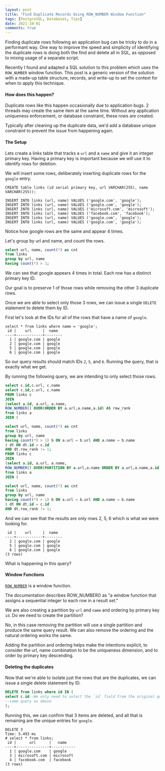 ```yaml
---
layout: post
title: "Find Duplicate Records Using ROW_NUMBER Window Function"
tags: [PostgreSQL, Databases, Tips]
date: 2021-10-01
comments: true
---
```


Finding duplicate rows following an application bug can be tricky to do in a performant way. One way to improve the speed and simplicity of identifying the duplicate rows is doing both the find and delete all in SQL, as opposed to mixing usage of a separate script.

Recently I found and adapted a SQL solution to this problem which uses the `ROW_NUMBER` window function. This post is a generic version of the solution with a made-up table structure, records, and write-up to set the context for when to apply this technique.

#### How does this happen?

Duplicate rows like this happen occasionally due to application bugs. 2 threads may create the same item at the same time. Without any application uniqueness enforcement, or database constraint, these rows are created.

Typically after cleaning up the duplicate data, we'd add a database unique constraint to prevent the issue from happening again.


#### The Setup

Lets create a links table that tracks a `url` and a `name` and give it an integer primary key. Having a primary key is important because we will use it to identify rows for deletion.

We will insert some rows, deliberately inserting duplicate rows for the `google` entry.

```
CREATE table links (id serial primary key, url VARCHAR(255), name VARCHAR(255));
```

```
INSERT INTO links (url, name) VALUES ('google.com', 'google');
INSERT INTO links (url, name) VALUES ('google.com', 'google');
INSERT INTO links (url, name) VALUES ('microsoft.com', 'microsoft');
INSERT INTO links (url, name) VALUES ('facebook.com', 'facebook');
INSERT INTO links (url, name) VALUES ('google.com', 'google');
INSERT INTO links (url, name) VALUES ('google.com', 'google');
```

Notice how google rows are the same and appear 4 times.

Let's group by url and name, and count the rows.

```sql
select url, name, count(*) as cnt
from links
group by url, name
having count(*) > 1;
```

We can see that google appears 4 times in total. Each row has a distinct primary key ID.

Our goal is to preserve 1 of those rows while removing the other 3 duplicate rows.

Once we are able to select only those 3 rows, we can issue a single `DELETE` statement to delete them by ID.

First let's look at the IDs for all of the rows that have a name of `google`.

```
select * from links where name = 'google';
 id |    url     |  name
----+------------+--------
  1 | google.com | google
  2 | google.com | google
  5 | google.com | google
  6 | google.com | google
```

So our query results should match IDs `2`, `5`, and `6`. Running the query, that is exactly what we get.

By running the following query, we are intending to only select those rows.

```sql
select c.id,c.url, c.name
select c.id,c.url, c.name
FROM links c
JOIN
(select a.id, a.url, a.name,
ROW_NUMBER() OVER(ORDER BY a.url,a.name,a.id) AS row_rank
from links a
JOIN (

select url, name, count(*) as cnt
from links
group by url, name
having count(*) > 1) b ON a.url = b.url AND a.name = b.name
) dt ON dt.id = c.id
AND dt.row_rank != 1;
FROM links c
JOIN
(select a.id, a.url, a.name,
ROW_NUMBER() OVER(PARTITION BY a.url,a.name ORDER BY a.url,a.name,a.id) AS row_rank
from links a
JOIN (

select url, name, count(*) as cnt
from links
group by url, name
having count(*) > 1) b ON a.url = b.url AND a.name = b.name
) dt ON dt.id = c.id
AND dt.row_rank != 1;
```

And we can see that the results are only rows 2, 5, 6 which is what we were looking for.

```
 id |    url     |  name
----+------------+--------
  2 | google.com | google
  5 | google.com | google
  6 | google.com | google
(3 rows)
```

What is happening in this query?


#### Window Functions

[`ROW_NUMBER`](https://www.postgresqltutorial.com/postgresql-row_number/) is a window function.

The documentation describes ROW_NUMBER() as "a window function that assigns a sequential integer to each row in a result set."

We are also creating a partition by `url` and `name` and ordering by primary key `id`. Do we need to create the partition?

No, in this case removing the partition will use a single partition and produce the same query result. We can also remove the ordering and the natural ordering works the same.

Adding the partition and ordering helps make the intentions explicit, to consider the url, name combination to be the uniqueness dimension, and to order by primary key descending.


#### Deleting the duplicates

Now that we're able to isolate just the rows that are the duplicates, we can issue a single delete statement by ID.

```sql
DELETE from links where id IN (
select c.id--We only need to select the `id` field from the original query
--same query as above
);
```

Running this, we can confirm that 3 items are deleted, and all that is remaining are the unique entries for `google`.

```
DELETE 3
Time: 5.493 ms
# select * from links;
 id |      url      |   name
----+---------------+-----------
  1 | google.com    | google
  3 | microsoft.com | microsoft
  4 | facebook.com  | facebook
(3 rows)
```
